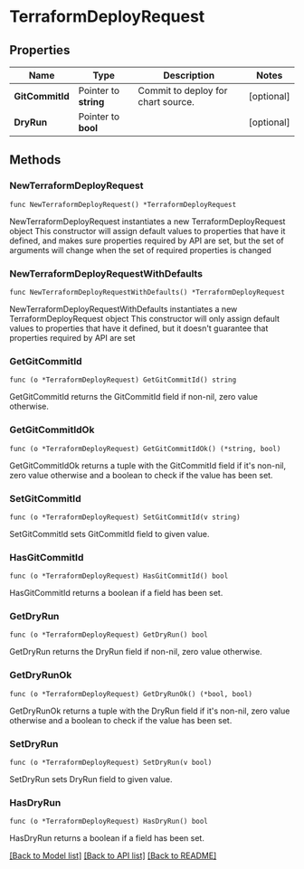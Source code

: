 # TerraformDeployRequest

## Properties

Name | Type | Description | Notes
------------ | ------------- | ------------- | -------------
**GitCommitId** | Pointer to **string** | Commit to deploy for chart source.  | [optional] 
**DryRun** | Pointer to **bool** |  | [optional] 

## Methods

### NewTerraformDeployRequest

`func NewTerraformDeployRequest() *TerraformDeployRequest`

NewTerraformDeployRequest instantiates a new TerraformDeployRequest object
This constructor will assign default values to properties that have it defined,
and makes sure properties required by API are set, but the set of arguments
will change when the set of required properties is changed

### NewTerraformDeployRequestWithDefaults

`func NewTerraformDeployRequestWithDefaults() *TerraformDeployRequest`

NewTerraformDeployRequestWithDefaults instantiates a new TerraformDeployRequest object
This constructor will only assign default values to properties that have it defined,
but it doesn't guarantee that properties required by API are set

### GetGitCommitId

`func (o *TerraformDeployRequest) GetGitCommitId() string`

GetGitCommitId returns the GitCommitId field if non-nil, zero value otherwise.

### GetGitCommitIdOk

`func (o *TerraformDeployRequest) GetGitCommitIdOk() (*string, bool)`

GetGitCommitIdOk returns a tuple with the GitCommitId field if it's non-nil, zero value otherwise
and a boolean to check if the value has been set.

### SetGitCommitId

`func (o *TerraformDeployRequest) SetGitCommitId(v string)`

SetGitCommitId sets GitCommitId field to given value.

### HasGitCommitId

`func (o *TerraformDeployRequest) HasGitCommitId() bool`

HasGitCommitId returns a boolean if a field has been set.

### GetDryRun

`func (o *TerraformDeployRequest) GetDryRun() bool`

GetDryRun returns the DryRun field if non-nil, zero value otherwise.

### GetDryRunOk

`func (o *TerraformDeployRequest) GetDryRunOk() (*bool, bool)`

GetDryRunOk returns a tuple with the DryRun field if it's non-nil, zero value otherwise
and a boolean to check if the value has been set.

### SetDryRun

`func (o *TerraformDeployRequest) SetDryRun(v bool)`

SetDryRun sets DryRun field to given value.

### HasDryRun

`func (o *TerraformDeployRequest) HasDryRun() bool`

HasDryRun returns a boolean if a field has been set.


[[Back to Model list]](../README.md#documentation-for-models) [[Back to API list]](../README.md#documentation-for-api-endpoints) [[Back to README]](../README.md)


